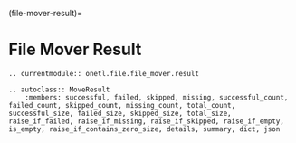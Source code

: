 (file-mover-result)=

# File Mover Result

```{eval-rst}
.. currentmodule:: onetl.file.file_mover.result
```

```{eval-rst}
.. autoclass:: MoveResult
    :members: successful, failed, skipped, missing, successful_count, failed_count, skipped_count, missing_count, total_count, successful_size, failed_size, skipped_size, total_size, raise_if_failed, raise_if_missing, raise_if_skipped, raise_if_empty, is_empty, raise_if_contains_zero_size, details, summary, dict, json
```

